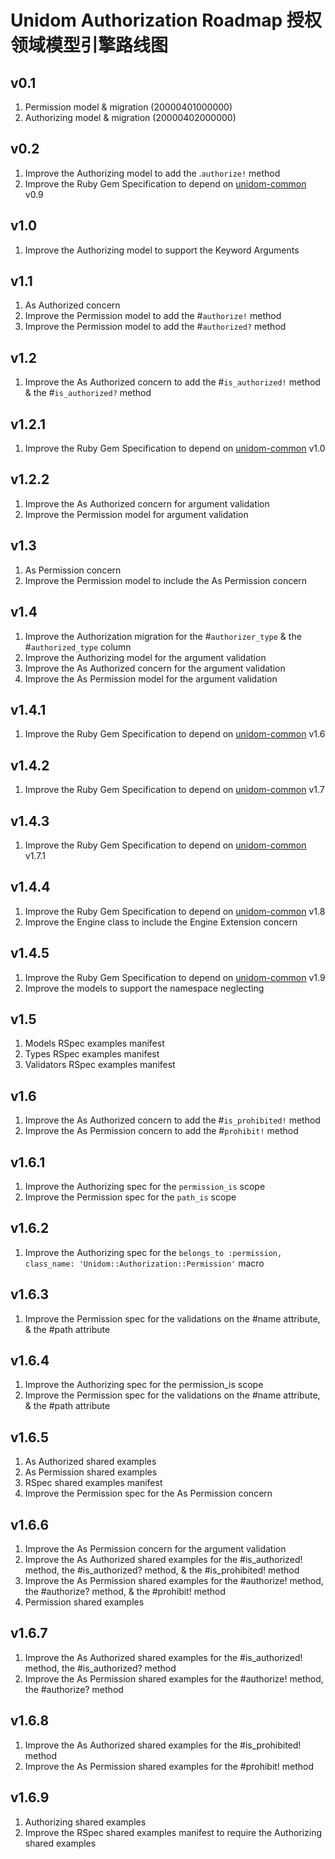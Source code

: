 # Unidom Authorization Roadmap 授权领域模型引擎路线图

## v0.1
1. Permission model & migration (20000401000000)
2. Authorizing model & migration (20000402000000)

## v0.2
1. Improve the Authorizing model to add the .``authorize!`` method
2. Improve the Ruby Gem Specification to depend on [unidom-common](https://github.com/topbitdu/unidom-common) v0.9

## v1.0
1. Improve the Authorizing model to support the Keyword Arguments

## v1.1
1. As Authorized concern
2. Improve the Permission model to add the #``authorize!`` method
3. Improve the Permission model to add the #``authorized?`` method

## v1.2
1. Improve the As Authorized concern to add the #``is_authorized!`` method & the #``is_authorized?`` method

## v1.2.1
1. Improve the Ruby Gem Specification to depend on [unidom-common](https://github.com/topbitdu/unidom-common) v1.0

## v1.2.2
1. Improve the As Authorized concern for argument validation
2. Improve the Permission model for argument validation

## v1.3
1. As Permission concern
2. Improve the Permission model to include the As Permission concern

## v1.4
1. Improve the Authorization migration for the #``authorizer_type`` & the #``authorized_type`` column
2. Improve the Authorizing model for the argument validation
3. Improve the As Authorized concern for the argument validation
4. Improve the As Permission model for the argument validation

## v1.4.1
1. Improve the Ruby Gem Specification to depend on [unidom-common](https://github.com/topbitdu/unidom-common) v1.6

## v1.4.2
1. Improve the Ruby Gem Specification to depend on [unidom-common](https://github.com/topbitdu/unidom-common) v1.7

## v1.4.3
1. Improve the Ruby Gem Specification to depend on [unidom-common](https://github.com/topbitdu/unidom-common) v1.7.1

## v1.4.4
1. Improve the Ruby Gem Specification to depend on [unidom-common](https://github.com/topbitdu/unidom-common) v1.8
2. Improve the Engine class to include the Engine Extension concern

## v1.4.5
1. Improve the Ruby Gem Specification to depend on [unidom-common](https://github.com/topbitdu/unidom-common) v1.9
2. Improve the models to support the namespace neglecting

## v1.5
1. Models RSpec examples manifest
2. Types RSpec examples manifest
3. Validators RSpec examples manifest

## v1.6
1. Improve the As Authorized concern to add the #``is_prohibited!`` method
2. Improve the As Permission concern to add the #``prohibit!`` method

## v1.6.1
1. Improve the Authorizing spec for the ``permission_is`` scope
2. Improve the Permission spec for the ``path_is`` scope

## v1.6.2
1. Improve the Authorizing spec for the ``belongs_to :permission, class_name: 'Unidom::Authorization::Permission'`` macro

## v1.6.3
1. Improve the Permission spec for the validations on the #name attribute, & the #path attribute

## v1.6.4
1. Improve the Authorizing spec for the permission_is scope
2. Improve the Permission spec for the validations on the #name attribute, & the #path attribute

## v1.6.5
1. As Authorized shared examples
2. As Permission shared examples
3. RSpec shared examples manifest
4. Improve the Permission spec for the As Permission concern

## v1.6.6
1. Improve the As Permission concern for the argument validation
2. Improve the As Authorized shared examples for the #is_authorized! method, the #is_authorized? method, & the #is_prohibited! method
3. Improve the As Permission shared examples for the #authorize! method, the #authorize? method, & the #prohibit! method
4. Permission shared examples

## v1.6.7
1. Improve the As Authorized shared examples for the #is_authorized! method, the #is_authorized? method
2. Improve the As Permission shared examples for the #authorize! method, the #authorize? method

## v1.6.8
1. Improve the As Authorized shared examples for the #is_prohibited! method
2. Improve the As Permission shared examples for the #prohibit! method

## v1.6.9
1. Authorizing shared examples
2. Improve the RSpec shared examples manifest to require the Authorizing shared examples
